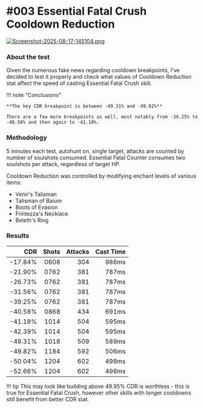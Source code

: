 # #003 Essential Fatal Crush Cooldown Reduction

<link rel="stylesheet" href="/faq/essence/styles/style.css">

[![Screenshot-2025-08-17-145104.png](https://i.postimg.cc/jqLpbc9M/Screenshot-2025-08-17-145104.png)](https://postimg.cc/5jW75Bfz)

### About the test
Given the numerous fake news regarding cooldown breakpoints, I've decided to test it properly and check what values of Cooldown Reduction stat affect the speed of casting Essential Fatal Crush skill.

!!! note "Conclusions"

    **The key CDR breakpoint is between -49.31% and -49.82%**

    There are a few more breakpoints as well, most notably from -39.25% to -40.58% and then again to -41.18%.


### Methodology
5 minutes each test, autohunt on, single target, attacks are counted by number of soulshots consumed. Essential Fatal Counter consumes two soulshots per attack, regardless of target HP.

Cooldown Reduction was controlled by modifying enchant levels of various items:

* Venir's Talisman
* Talisman of Baium
* Boots of Evasion
* Frintezza's Necklace
* Beleth's Ring

### Results

| CDR | Shots | Attacks | Cast Time |
|-----:|---:|---:|---: |
|-17.84% | 0608 | 304 | 986ms |
|-21.90% | 0762 | 381 | 787ms |
|-26.73% | 0762 | 381 | 787ms |
|-31.56% | 0762 | 381 | 787ms |
|-39.25% | 0762 | 381 | 787ms |
|-40.58% | 0868 | 434 | 691ms |
|-41.18% | 1014 | 504 | 595ms |
|-42.39% | 1014 | 504 | 595ms |
|-49.31% | 1018 | 509 | 589ms |
|-49.82% | 1184 | 592 | 506ms |
|-50.04% | 1204 | 602 | 498ms |
|-52.66% | 1204 | 602 | 498ms |

!!! tip
    This may look like building above 49.95% CDR is worthless - this is true for Essential Fatal Crush, however other skills with longer cooldowns still benefit from better CDR stat.


